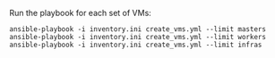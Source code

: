 
Run the playbook for each set of VMs:

`ansible-playbook -i inventory.ini create_vms.yml --limit masters`
`ansible-playbook -i inventory.ini create_vms.yml --limit workers`
`ansible-playbook -i inventory.ini create_vms.yml --limit infras`